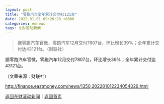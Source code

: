 ```yaml
---
layout: post
title: "零跑汽车全年累计交付43121台"
date: 2022-01-01 09:26:28 +0800
categories: emnews
tags: 东财滚动新闻
---
```

> 据零跑汽车官微，零跑汽车12月交付7807台，环比增长39%；全年累计交付达43121台。（财联社）

<p>据零跑汽车官微，零跑汽车12月交付7807台，环比增长39%；全年累计交付达43121台。</p><p class="em_media">（文章来源：财联社）</p>

<http://finance.eastmoney.com/news/1350,202201012234054029.html>

[返回东财滚动新闻](//finews.withounder.com/emnews/)｜[返回首页](//finews.withounder.com/)
